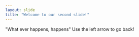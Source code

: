 ```yaml
---
layout: slide
title: "Welcome to our second slide!"
---
```

"What ever happens, happens"
Use the left arrow to go back!

